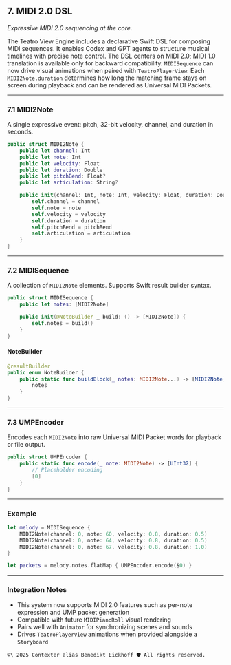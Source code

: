 ## 7. MIDI 2.0 DSL
_Expressive MIDI 2.0 sequencing at the core._

The Teatro View Engine includes a declarative Swift DSL for composing MIDI sequences. It enables Codex and GPT agents to structure musical timelines with precise note control.
The DSL centers on MIDI 2.0; MIDI 1.0 translation is available only for backward compatibility.
`MIDISequence` can now drive visual animations when paired with
`TeatroPlayerView`. Each `MIDI2Note.duration` determines how long the matching
frame stays on screen during playback and can be rendered as Universal MIDI Packets.

---

### 7.1 MIDI2Note

A single expressive event: pitch, 32-bit velocity, channel, and duration in seconds.

```swift
public struct MIDI2Note {
    public let channel: Int
    public let note: Int
    public let velocity: Float
    public let duration: Double
    public let pitchBend: Float?
    public let articulation: String?

    public init(channel: Int, note: Int, velocity: Float, duration: Double, pitchBend: Float? = nil, articulation: String? = nil) {
        self.channel = channel
        self.note = note
        self.velocity = velocity
        self.duration = duration
        self.pitchBend = pitchBend
        self.articulation = articulation
    }
}
```

---

### 7.2 MIDISequence

A collection of `MIDI2Note` elements. Supports Swift result builder syntax.

```swift
public struct MIDISequence {
    public let notes: [MIDI2Note]

    public init(@NoteBuilder _ build: () -> [MIDI2Note]) {
        self.notes = build()
    }
}
```

#### NoteBuilder

```swift
@resultBuilder
public enum NoteBuilder {
    public static func buildBlock(_ notes: MIDI2Note...) -> [MIDI2Note] {
        notes
    }
}
```

---

### 7.3 UMPEncoder

Encodes each `MIDI2Note` into raw Universal MIDI Packet words for playback or file output.

```swift
public struct UMPEncoder {
    public static func encode(_ note: MIDI2Note) -> [UInt32] {
        // Placeholder encoding
        [0]
    }
}
```

---

### Example

```swift
let melody = MIDISequence {
    MIDI2Note(channel: 0, note: 60, velocity: 0.8, duration: 0.5)
    MIDI2Note(channel: 0, note: 64, velocity: 0.8, duration: 0.5)
    MIDI2Note(channel: 0, note: 67, velocity: 0.8, duration: 1.0)
}

let packets = melody.notes.flatMap { UMPEncoder.encode($0) }
```

---

### Integration Notes

- This system now supports MIDI 2.0 features such as per-note expression and UMP packet generation
- Compatible with future `MIDIPianoRoll` visual rendering
- Pairs well with `Animator` for synchronizing scenes and sounds
- Drives `TeatroPlayerView` animations when provided alongside a `Storyboard`


`````text
©\ 2025 Contexter alias Benedikt Eickhoff 🛡️ All rights reserved.
`````
